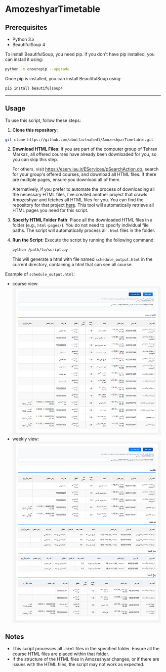 # AmozeshyarTimetable

## Prerequisites

- Python 3.x
- BeautifulSoup 4

To install BeautifulSoup, you need pip. If you don't have pip installed, you can install it using:
```sh
python -m ensurepip --upgrade
```

Once pip is installed, you can install BeautifulSoup using:
```sh
pip install beautifulsoup4
```

---

## Usage

To use this script, follow these steps:

1. **Clone this repository**:
```sh
git clone https://github.com/abolfazlvahed1/AmozeshyarTimetable.git
```
2. **Download HTML Files**: 
   If you are part of the computer group of Tehran Markaz, all offered courses have already been downloaded for you, so you can skip this step.

   For others, visit https://eserv.iau.ir/EServices/pSearchAction.do, search for your group's offered courses, and download all HTML files. If there are multiple pages, ensure you download all of them.
  
   Alternatively, if you prefer to automate the process of downloading all the necessary HTML files, I've created another project that crawls Amozeshyar and fetches all HTML files for you. You can find the repository for that project [here](https://github.com/abolfazlvahed1/AmozeshyarCourseScraper). This tool will automatically retrieve all HTML pages you need for this script.

3. **Specify HTML Folder Path**: 
   Place all the downloaded HTML files in a folder (e.g., `html-pages/`). You do not need to specify individual file paths. The script will automatically process all `.html` files in the folder.


4. **Run the Script**: 
   Execute the script by running the following command:
    ```sh
    python /path/to/script.py
    ```

   This will generate a html with file named `schedule_output.html` in the current directory, containing a html that can see all course.

Example of `schedule_output.html`:
- course view:
![](./photo/sample-output-all-course-view.png)
- weekly view:
![](./photo/sample-output-weekly-view.png)

## Notes

- This script processes all `.html` files in the specified folder. Ensure all the course HTML files are placed within that folder.
- If the structure of the HTML files in Amozeshyar changes, or if there are issues with the HTML files, the script may not work as expected.